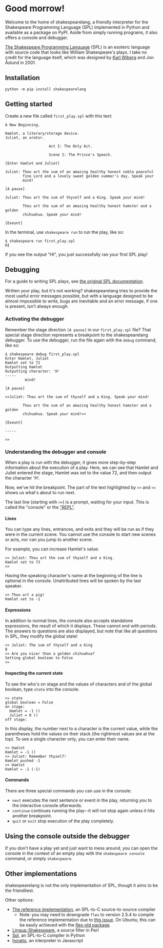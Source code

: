 # Good morrow!

Welcome to the home of shakespearelang, a friendly interpreter for the Shakespeare
Programming Language (SPL) implemented in Python and available as a package on PyPI.
Aside from simply running programs, it also offers a console and debugger.

[The Shakespeare Programming Language](http://shakespearelang.sourceforge.net/)
(SPL) is an esoteric language with source code that looks like William
Shakespeare's plays. I take no credit for the language itself, which was designed
by [Karl Wiberg](https://treskal.com/kha) and Jon Åslund in 2001.

## Installation

`python -m pip install shakespearelang`

## Getting started

Create a new file called `first_play.spl` with this text:

```spl
A New Beginning.

Hamlet, a literary/storage device.
Juliet, an orator.

                    Act I: The Only Act.

                    Scene I: The Prince's Speech.

[Enter Hamlet and Juliet]

Juliet: Thou art the sum of an amazing healthy honest noble peaceful
        fine Lord and a lovely sweet golden summer's day. Speak your
        mind!

[A pause]

Juliet: Thou art the sum of thyself and a King. Speak your mind!

        Thou art the sum of an amazing healthy honest hamster and a golden
        chihuahua. Speak your mind!

[Exeunt]
```

In the terminal, use `shakespeare run` to run the play, like so:

```
$ shakespeare run first_play.spl
HI
```

If you see the output "HI", you just successfully ran your first SPL play!

## Debugging

For a guide to writing SPL plays, see [the original SPL documentation](http://shakespearelang.sourceforge.net/report/shakespeare/).

Written your play, but it's not working? shakespearelang tries to provide the
most useful error messages possible, but with a language designed to be almost
impossible to write, bugs are inevitable and an error message, if one is present,
isn't always enough.

### Activating the debugger

Remember the stage direction `[A pause]` in our `first_play.spl` file? That
special stage direction represents a breakpoint to the shakespearelang debugger.
To use the debugger, run the file again with the `debug` command, like so:

```
$ shakespeare debug first_play.spl
Enter Hamlet, Juliet
Hamlet set to 72
Outputting Hamlet
Outputting character: 'H'
-----
         mind!

[A pause]

>>Juliet: Thou art the sum of thyself and a King. Speak your mind!

        Thou art the sum of an amazing healthy honest hamster and a golden
        chihuahua. Speak your mind!<<

[Exeunt]

-----

>>
```

### Understanding the debugger and console

When a play is run with the debugger, it gives more step-by-step information
about the execution of a play. Here, we can see that Hamlet and Juliet entered
the stage, Hamlet was set to the value 72, and then output the character 'H'.

Now, we've hit the breakpoint. The part of the text highlighted by `>>` and `<<`
shows us what's about to run next.

The last line (starting with `>>`) is a prompt, waiting for your input. This is
called the "console" or the ["REPL"](https://en.wikipedia.org/wiki/Read%E2%80%93eval%E2%80%93print_loop).

#### Lines

You can type any lines, entrances, and exits and they will be run as if they were in
the current scene. You cannot use the console to start new scenes or acts, nor
can you jump to another scene.

For example, you can increase Hamlet's value:

```
>> Juliet: Thou art the sum of thyself and a King.
Hamlet set to 73
>>
```

Having the speaking character's name at the beginning of the line is optional in
the console. Unattributed lines will be spoken by the last speaker.

```
>> Thou art a pig!
Hamlet set to -1
```

#### Expressions

In addition to normal lines, the console also accepts standalone expressions,
the result of which it displays. These cannot end with periods. The answers
to questions are also displayed, but note that like all questions in SPL, they
modify the global state!

```
>> Juliet: The sum of thyself and a King
0
>> Are you nicer than a golden chihuahua?
Setting global boolean to False
>>
```

#### Inspecting the current state

To see the who's on stage and the values of characters and of the global boolean,
type `state` into the console.

```
>> state
global boolean = False
on stage:
  Hamlet = -1 ()
  Juliet = 0 ()
off stage:
```

In this display, the number next to a character is the current value, while the
parentheses hold the values on their stack (the rightmost values are at the top).
To see a single character only, you can enter their name.

```
>> Hamlet
Hamlet = -1 ()
>> Juliet: Remember thyself!
Hamlet pushed -1
>> Hamlet
Hamlet = -1 (-1)
```

#### Commands

There are three special commands you can use in the console:

- `next` executes the next sentence or event in the play, returning you to the interactive console afterwards.
- `continue` continues running the play--it will not stop again unless it hits another breakpoint.
- `quit` or `exit` stop execution of the play completely.

## Using the console outside the debugger

If you don't have a play yet and just want to mess around, you can open the
console in the context of an empty play with the `shakespeare console` command,
or simply `shakespeare`.

## Other implementations

shakespearelang is not the only implementation of SPL, though it aims to be the
friendliest.

Other options:

- [The reference implementation](http://shakespearelang.sf.net/download/spl-1.2.1.tar.gz),
an SPL-to-C source-to-source compiler
    - Note: you may need to downgrade `flex` to version 2.5.4 to compile the
      reference implementation due to [this issue](https://github.com/westes/flex/issues/193).
      On Ubuntu, this can be easily achieved with the [flex-old package](https://launchpad.net/ubuntu/+source/flex-old).
- [Lingua::Shakespeare](http://search.cpan.org/dist/Lingua-Shakespeare/lib/Lingua/Shakespeare.pod), a source filter in Perl
- [Spl](https://github.com/drsam94/Spl), an SPL-to-C compiler in Python
- [horatio](https://github.com/mileszim/horatio), an interpreter in Javascript
